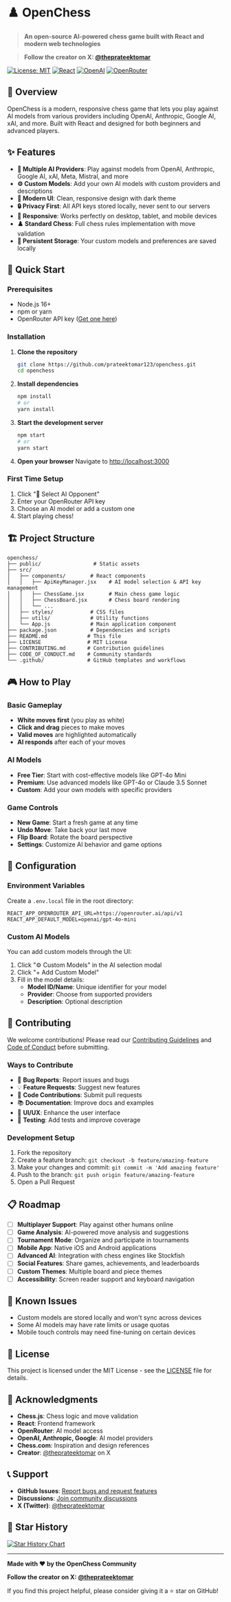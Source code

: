 # ♟️ OpenChess

> **An open-source AI-powered chess game built with React and modern web technologies**

> **Follow the creator on X: [@theprateektomar](https://x.com/theprateektomar)**

[![License: MIT](https://img.shields.io/badge/License-MIT-yellow.svg)](https://opensource.org/licenses/MIT)
[![React](https://img.shields.io/badge/React-18.0+-blue.svg)](https://reactjs.org/)
[![OpenAI](https://img.shields.io/badge/OpenAI-API-green.svg)](https://openai.com/)
[![OpenRouter](https://img.shields.io/badge/OpenRouter-API-orange.svg)](https://openrouter.ai/)

## 🎯 Overview

OpenChess is a modern, responsive chess game that lets you play against AI models from various providers including OpenAI, Anthropic, Google AI, xAI, and more. Built with React and designed for both beginners and advanced players.

## ✨ Features

- **🤖 Multiple AI Providers**: Play against models from OpenAI, Anthropic, Google AI, xAI, Meta, Mistral, and more
- **⚙️ Custom Models**: Add your own AI models with custom providers and descriptions
- **🎨 Modern UI**: Clean, responsive design with dark theme
- **🔒 Privacy First**: All API keys stored locally, never sent to our servers
- **📱 Responsive**: Works perfectly on desktop, tablet, and mobile devices
- **♟️ Standard Chess**: Full chess rules implementation with move validation
- **💾 Persistent Storage**: Your custom models and preferences are saved locally

## 🚀 Quick Start

### Prerequisites

- Node.js 16+
- npm or yarn
- OpenRouter API key ([Get one here](https://openrouter.ai/keys))

### Installation

1. **Clone the repository**

   ```bash
   git clone https://github.com/prateektomar123/openchess.git
   cd openchess
   ```

2. **Install dependencies**

   ```bash
   npm install
   # or
   yarn install
   ```

3. **Start the development server**

   ```bash
   npm start
   # or
   yarn start
   ```

4. **Open your browser**
   Navigate to [http://localhost:3000](http://localhost:3000)

### First Time Setup

1. Click "🚀 Select AI Opponent"
2. Enter your OpenRouter API key
3. Choose an AI model or add a custom one
4. Start playing chess!

## 🏗️ Project Structure

```
openchess/
├── public/                 # Static assets
├── src/
│   ├── components/        # React components
│   │   ├── ApiKeyManager.jsx    # AI model selection & API key management
│   │   ├── ChessGame.jsx        # Main chess game logic
│   │   ├── ChessBoard.jsx       # Chess board rendering
│   │   └── ...
│   ├── styles/            # CSS files
│   ├── utils/             # Utility functions
│   └── App.js             # Main application component
├── package.json           # Dependencies and scripts
├── README.md             # This file
├── LICENSE               # MIT License
├── CONTRIBUTING.md       # Contribution guidelines
├── CODE_OF_CONDUCT.md    # Community standards
└── .github/              # GitHub templates and workflows
```

## 🎮 How to Play

### Basic Gameplay

- **White moves first** (you play as white)
- **Click and drag** pieces to make moves
- **Valid moves** are highlighted automatically
- **AI responds** after each of your moves

### AI Models

- **Free Tier**: Start with cost-effective models like GPT-4o Mini
- **Premium**: Use advanced models like GPT-4o or Claude 3.5 Sonnet
- **Custom**: Add your own models with specific providers

### Game Controls

- **New Game**: Start a fresh game at any time
- **Undo Move**: Take back your last move
- **Flip Board**: Rotate the board perspective
- **Settings**: Customize AI behavior and game options

## 🔧 Configuration

### Environment Variables

Create a `.env.local` file in the root directory:

```env
REACT_APP_OPENROUTER_API_URL=https://openrouter.ai/api/v1
REACT_APP_DEFAULT_MODEL=openai/gpt-4o-mini
```

### Custom AI Models

You can add custom models through the UI:

1. Click "⚙️ Custom Models" in the AI selection modal
2. Click "+ Add Custom Model"
3. Fill in the model details:
   - **Model ID/Name**: Unique identifier for your model
   - **Provider**: Choose from supported providers
   - **Description**: Optional description

## 🤝 Contributing

We welcome contributions! Please read our [Contributing Guidelines](CONTRIBUTING.md) and [Code of Conduct](CODE_OF_CONDUCT.md) before submitting.

### Ways to Contribute

- 🐛 **Bug Reports**: Report issues and bugs
- 💡 **Feature Requests**: Suggest new features
- 🔧 **Code Contributions**: Submit pull requests
- 📚 **Documentation**: Improve docs and examples
- 🎨 **UI/UX**: Enhance the user interface
- 🧪 **Testing**: Add tests and improve coverage

### Development Setup

1. Fork the repository
2. Create a feature branch: `git checkout -b feature/amazing-feature`
3. Make your changes and commit: `git commit -m 'Add amazing feature'`
4. Push to the branch: `git push origin feature/amazing-feature`
5. Open a Pull Request

## 📋 Roadmap

- [ ] **Multiplayer Support**: Play against other humans online
- [ ] **Game Analysis**: AI-powered move analysis and suggestions
- [ ] **Tournament Mode**: Organize and participate in tournaments
- [ ] **Mobile App**: Native iOS and Android applications
- [ ] **Advanced AI**: Integration with chess engines like Stockfish
- [ ] **Social Features**: Share games, achievements, and leaderboards
- [ ] **Custom Themes**: Multiple board and piece themes
- [ ] **Accessibility**: Screen reader support and keyboard navigation

## 🐛 Known Issues

- Custom models are stored locally and won't sync across devices
- Some AI models may have rate limits or usage quotas
- Mobile touch controls may need fine-tuning on certain devices

## 📄 License

This project is licensed under the MIT License - see the [LICENSE](LICENSE) file for details.

## 🙏 Acknowledgments

- **Chess.js**: Chess logic and move validation
- **React**: Frontend framework
- **OpenRouter**: AI model access
- **OpenAI, Anthropic, Google**: AI model providers
- **Chess.com**: Inspiration and design references
- **Creator**: [@theprateektomar](https://x.com/theprateektomar) on X

## 📞 Support

- **GitHub Issues**: [Report bugs and request features](https://github.com/prateektomar123/openchess/issues)
- **Discussions**: [Join community discussions](https://github.com/prateektomar123/openchess/discussions)
- **X (Twitter)**: [@theprateektomar](https://x.com/theprateektomar)

## 🌟 Star History

[![Star History Chart](https://api.star-history.com/svg?repos=prateektomar123/openchess&type=Date)](https://star-history.com/#prateektomar123/openchess&Date)

---

**Made with ♥️ by the OpenChess Community**

**Follow the creator on X: [@theprateektomar](https://x.com/theprateektomar)**

If you find this project helpful, please consider giving it a ⭐ star on GitHub!
